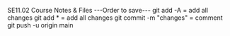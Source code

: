 SE11.02 Course Notes & Files ---Order to save--- git add -A = add all changes git add * = add all changes git commit -m "changes" = comment git push -u origin main
